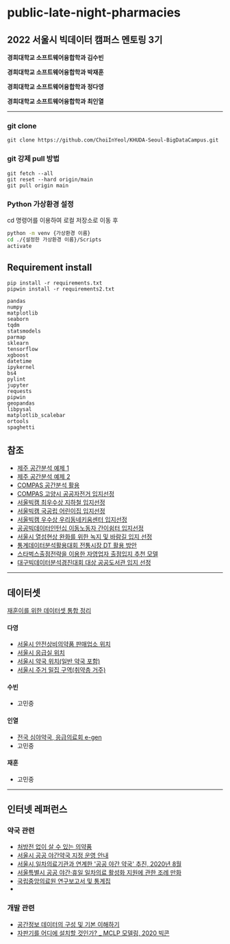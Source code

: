 # public-late-night-pharmacies

## 2022 서울시 빅데이터 캠퍼스 멘토링 3기

**경희대학교 소프트웨어융합학과 김수빈**

**경희대학교 소프트웨어융합학과 박재훈**

**경희대학교 소프트웨어융합학과 정다영**

**경희대학교 소프트웨어융합학과 최인열**

---

### git clone

```git
git clone https://github.com/ChoiInYeol/KHUDA-Seoul-BigDataCampus.git
```

### git 강제 pull 방법

```git
git fetch --all
git reset --hard origin/main
git pull origin main
```

### Python 가상환경 설정

cd 명령어를 이용하여 로컬 저장소로 이동 후

```bash
python -m venv {가상환경 이름}
cd ./{설정한 가상환경 이름}/Scripts
activate
```

## Requirement install

```shell
pip install -r requirements.txt
pipwin install -r requirements2.txt
```

```plain text
pandas
numpy
matplotlib
seaborn
tqdm
statsmodels
parmap
sklearn
tensorflow
xgboost
datetime
ipykernel
bs4
pylint
jupyter
requests
pipwin
geopandas
libpysal
matplotlib_scalebar
ortools
spaghetti
```

## 참조

- [제주 공간분석 예제 1](colab.research.google.com/drive/1GCGwWWrgXB6RupXQC1ZUvjM7Oq8rKM9U?usp=sharing)
- [제주 공간분석 예제 2](github.com/Hwan-I/Dacon_Analyze_Jejuspace)
- [COMPAS 공간분석 활용](compas.lh.or.kr/gis?pageIndex=1&pageSize=10&searchText=&searchKey=both)
- [COMPAS 고양시 공공자전거 입지선정](github.com/wansook0316/GoyangCityOptimalBicycleStationSuggestion)
- [서울빅캠 최우수상 지하철 입지선정](https://github.com/panghyuk/BigdataCampus)
- [서울빅캠 국공립 어린이집 입지선정](https://github.com/heejinADP/Seoul_Bigdata_Competition)
- [서울빅캠 우수상 우리동네키움센터 입지선정](https://github.com/jyshin0926/BigDataCampusContest)
- [공공빅데이터인턴십 이동노동자 간이쉼터 입지선정](https://github.com/DonghyunAnn/Gbig-Hackathon)
- [서울시 열섬현상 완화를 위한 녹지 및 바람길 입지 선정](https://github.com/nseunghee97/heat_island_seoul)
- [통계데이터분석활용대회 전통시장 DT 활용 방안](https://github.com/jjonhwa/Policy-to-utilize-DT-in-traditional-markets)
- [스타벅스출점전략을 이용한 자영업자 출점입지 추천 모델](https://github.com/donghwan2/location_analysis/blob/master/Starbucks.ipynb)
- [대구빅데이터분석경진대회 대상 공공도서관 입지 선정](https://github.com/yoonhyeyoon/DaeguBigdataContest)

---

## 데이터셋

[재훈이를 위한 데이터셋 통합 정리](https://docs.google.com/spreadsheets/d/1vDCOE8dpheTkEFP9GXWKvH5jLpMGtzSVBk8jVdEzJ78/edit?usp=sharing_)

#### 다영

- [서울시 안전상비의약품 판매업소 위치](http://data.seoul.go.kr/dataList/OA-16483/S/1/datasetView.do)
- [서울시 응급실 위치](http://data.seoul.go.kr/dataList/OA-20338/S/1/datasetView.do)
- [서울시 약국 위치(일반 약국 포함)](http://data.seoul.go.kr/dataList/OA-20402/S/1/datasetView.do)
- [서울시 주거 밀집 구역(취약층 거주)](http://data.seoul.go.kr/dataList/10727/S/2/datasetView.do)

#### 수빈

- 고민중

#### 인열

- [전국 심야약국, 응급의료회 e-gen](https://www.e-gen.or.kr/egen/search_pharmacy.do?searchType=general)
- 고민중

#### 재훈

- 고민중


---

## 인터넷 레퍼런스

### 약국 관련

- [처방전 없이 살 수 있는 의약품](https://www.pharm114.or.kr/common_files/sub3_page1.asp)
- [서울시 공공 야간약국 지정 운영 안내](https://news.seoul.go.kr/welfare/archives/522756)
- [서울시,일차의료기관과 연계한 '공공 야간 약국' 추진, 2020년 8월](https://www.yakup.com/news/index.html?mode=view&nid=247631)
- [서울특별시 공공 야간·휴일 일차의료 활성화 지원에 관한 조례 만화](blog.naver.com/seoulcouncil/222123186282)
- [국립중앙의료원 연구보고서 및 통계집](https://www.ppm.or.kr/board/thumbnailList.do?MENUID=A04030000)
- 

### 개발 관련

- [공간정보 데이터의 구성 및 기본 이해하기](https://yganalyst.github.io/spatial_analysis/spatial_analysis_1/)
- [자판기를 어디에 설치할 것인가? _ MCLP 모델링, 2020 빅콘](https://minkithub.github.io/2020/10/05/bicgon5/)